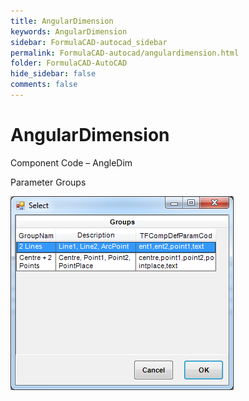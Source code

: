 ```yaml
---
title: AngularDimension
keywords: AngularDimension
sidebar: FormulaCAD-autocad_sidebar
permalink: FormulaCAD-autocad/angulardimension.html
folder: FormulaCAD-AutoCAD
hide_sidebar: false
comments: false
---
```

# AngularDimension

Component Code – AngleDim

Parameter Groups

![](images/angular-dimen-select.png)

